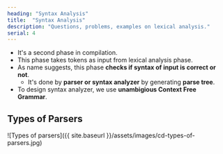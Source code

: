```yaml
---
heading: "Syntax Analysis"
title:  "Syntax Analysis"
description: "Questions, problems, examples on lexical analysis."
serial: 4
---
```


- It's a second phase in compilation.
- This phase takes tokens as input from lexical analysis phase.
- As name suggests, this phase **checks if syntax of input is correct or not**.
    - It's done by **parser or syntax analyzer** by generating **parse tree**.
- To design syntax analyzer, we use **unambigious Context Free Grammar**.

## Types of Parsers

![Types of parsers]({{ site.baseurl }}/assets/images/cd-types-of-parsers.jpg)
